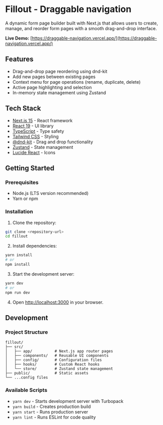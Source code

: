 # Fillout - Draggable navigation

A dynamic form page builder built with Next.js that allows users to create, manage, and reorder form pages with a smooth drag-and-drop interface.

**Live Demo:** [https://draggable-navigation.vercel.app/](https://draggable-navigation.vercel.app/)

## Features

- Drag-and-drop page reordering using dnd-kit
- Add new pages between existing pages
- Context menu for page operations (rename, duplicate, delete)
- Active page highlighting and selection
- In-memory state management using Zustand

## Tech Stack

- [Next.js 15](https://nextjs.org/) - React framework
- [React 19](https://react.dev/) - UI library
- [TypeScript](https://www.typescriptlang.org/) - Type safety
- [Tailwind CSS](https://tailwindcss.com/) - Styling
- [@dnd-kit](https://dndkit.com/) - Drag and drop functionality
- [Zustand](https://zustand-demo.pmnd.rs/) - State management
- [Lucide React](https://lucide.dev/) - Icons

## Getting Started

### Prerequisites

- Node.js (LTS version recommended)
- Yarn or npm

### Installation

1. Clone the repository:
```bash
git clone <repository-url>
cd fillout
```

2. Install dependencies:
```bash
yarn install
# or
npm install
```

3. Start the development server:
```bash
yarn dev
# or
npm run dev
```

4. Open [http://localhost:3000](http://localhost:3000) in your browser.

## Development

### Project Structure

```
fillout/
├── src/
│   ├── app/          # Next.js app router pages
│   ├── components/   # Reusable UI components
│   ├── config/       # Configuration files
│   ├── hooks/        # Custom React hooks
│   └── store/        # Zustand state management
├── public/           # Static assets
└── ...config files
```

### Available Scripts

- `yarn dev` - Starts development server with Turbopack
- `yarn build` - Creates production build
- `yarn start` - Runs production server
- `yarn lint` - Runs ESLint for code quality
